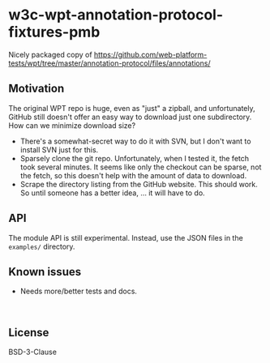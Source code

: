 ﻿
<!--#echo json="package.json" key="name" underline="=" -->
w3c-wpt-annotation-protocol-fixtures-pmb
========================================
<!--/#echo -->

<!--#echo json="package.json" key="description" -->
Nicely packaged copy of
https://github.com/web-platform-tests/wpt/tree/master/annotation-protocol/files/annotations/
<!--/#echo -->



Motivation
----------

The original WPT repo is huge, even as "just" a zipball, and unfortunately,
GitHub still doesn't offer an easy way to download just one subdirectory.
How can we minimize download size?

* There's a somewhat-secret way to do it with SVN,
  but I don't want to install SVN just for this.
* Sparsely clone the git repo.
  Unfortunately, when I tested it, the fetch took several minutes.
  It seems like only the checkout can be sparse, not the fetch,
  so this doesn't help with the amount of data to download.
* Scrape the directory listing from the GitHub website.
  This should work. So until someone has a better idea, … it will have to do.



API
---

The module API is still experimental.
Instead, use the JSON files in the `examples/` directory.




Known issues
------------

* Needs more/better tests and docs.




&nbsp;


License
-------
<!--#echo json="package.json" key=".license" -->
BSD-3-Clause
<!--/#echo -->

